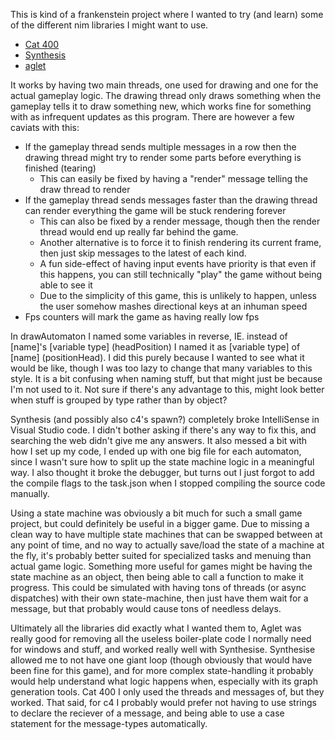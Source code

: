 This is kind of a frankenstein project where I wanted to try (and learn) some of the different nim libraries I might want to use.
- [Cat 400](https://github.com/c0ntribut0r/cat-400)
- [Synthesis](https://github.com/mratsim/Synthesis)
- [aglet](https://github.com/liquidev/aglet)


It works by having two main threads, one used for drawing and one for the actual gameplay logic. The drawing thread only draws something when the gameplay tells it to draw something new, which works fine for something with as infrequent updates as this program. There are however a few caviats with this:
- If the gameplay thread sends multiple messages in a row then the drawing thread might try to render some parts before everything is finished (tearing)
  - This can easily be fixed by having a "render" message telling the draw thread to render
- If the gameplay thread sends messages faster than the drawing thread can render everything the game will be stuck rendering forever
  - This can also be fixed by a render message, though then the render thread would end up really far behind the game.
  - Another alternative is to force it to finish rendering its current frame, then just skip messages to the latest of each kind.
  - A fun side-effect of having input events have priority is that even if this happens, you can still technically "play" the game without being able to see it
  - Due to the simplicity of this game, this is unlikely to happen, unless the user somehow mashes directional keys at an inhuman speed
- Fps counters will mark the game as having really low fps


In drawAutomaton I named some variables in reverse, IE. instead of \[name]'s \[variable type] (headPosition) I named it as \[variable type] of \[name] (positionHead).
I did this purely because I wanted to see what it would be like, though I was too lazy to change that many variables to this style. It is a bit confusing when naming stuff, but that might just be because I'm not used to it. Not sure if there's any advantage to this, might look better when stuff is grouped by type rather than by object?


Synthesis (and possibly also c4's spawn?) completely broke IntelliSense in Visual Studio code. I didn't bother asking if there's any way to fix this, and searching the web didn't give me any answers. It also messed a bit with how I set up my code, I ended up with one big file for each automaton, since I wasn't sure how to split up the state machine logic in a meaningful way. I also thought it broke the debugger, but turns out I just forgot to add the compile flags to the task.json when I stopped compiling the source code manually.


Using a state machine was obviously a bit much for such a small game project, but could definitely be useful in a bigger game. Due to missing a clean way to have multiple state machines that can be swapped between at any point of time, and no way to actually save/load the state of a machine at the fly, it's probably better suited for specialized tasks and menuing than actual game logic. Something more useful for games might be having the state machine as an object, then being able to call a function to make it progress. This could be simulated with having tons of threads (or async dispatches) with their own state-machine, then just have them wait for a message, but that probably would cause tons of needless delays.


Ultimately all the libraries did exactly what I wanted them to, Aglet was really good for removing all the useless boiler-plate code I normally need for windows and stuff, and worked really well with Synthesise. Synthesise allowed me to not have one giant loop (though obviously that would have been fine for this game), and for more complex state-handling it probably would help understand what logic happens when, especially with its graph generation tools. Cat 400 I only used the threads and messages of, but they worked. That said, for c4 I probably would prefer not having to use strings to declare the reciever of a message, and being able to use a case statement for the message-types automatically.